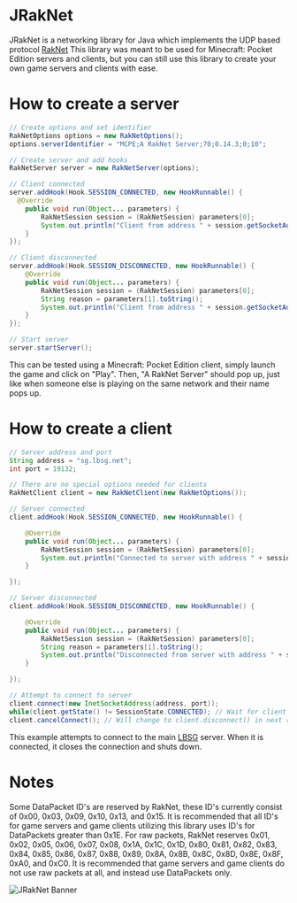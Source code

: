 # JRakNet
JRakNet is a networking library for Java which implements the UDP based protocol [RakNet](https://github.com/OculusVR/RakNet)
This library was meant to be used for Minecraft: Pocket Edition servers and clients, but you can still use this library to create your own game servers and clients with ease.

# How to create a server

```java
// Create options and set identifier
RakNetOptions options = new RakNetOptions();
options.serverIdentifier = "MCPE;A RakNet Server;70;0.14.3;0;10";

// Create server and add hooks
RakNetServer server = new RakNetServer(options);

// Client connected
server.addHook(Hook.SESSION_CONNECTED, new HookRunnable() {
  @Override
	public void run(Object... parameters) {
		RakNetSession session = (RakNetSession) parameters[0];
		System.out.println("Client from address " + session.getSocketAddress() + " has connected to the server");
	}
});

// Client disconnected
server.addHook(Hook.SESSION_DISCONNECTED, new HookRunnable() {
	@Override
	public void run(Object... parameters) {
		RakNetSession session = (RakNetSession) parameters[0];
		String reason = parameters[1].toString();
		System.out.println("Client from address " + session.getSocketAddress() + " has disconnected from the server for the reason \"" + reason + "\"");
	}
});

// Start server
server.startServer();
```
This can be tested using a Minecraft: Pocket Edition client, simply launch the game and click on "Play". Then, "A RakNet Server" should pop up, just like when someone else is playing on the same network and their name pops up.


# How to create a client

```java
// Server address and port
String address = "sg.lbsg.net";
int port = 19132;

// There are no special options needed for clients
RakNetClient client = new RakNetClient(new RakNetOptions());

// Server connected
client.addHook(Hook.SESSION_CONNECTED, new HookRunnable() {

	@Override
	public void run(Object... parameters) {
		RakNetSession session = (RakNetSession) parameters[0];
		System.out.println("Connected to server with address " + session.getSocketAddress());
	}

});

// Server disconnected
client.addHook(Hook.SESSION_DISCONNECTED, new HookRunnable() {

	@Override
	public void run(Object... parameters) {
		RakNetSession session = (RakNetSession) parameters[0];
		String reason = parameters[1].toString();
		System.out.println("Disconnected from server with address " + session.getSocketAddress() + " for the reason \"" + reason + "\"");
	}

});

// Attempt to connect to server
client.connect(new InetSocketAddress(address, port));
while(client.getState() != SessionState.CONNECTED); // Wait for client to connect before cancelling connection
client.cancelConnect(); // Will change to client.disconnect() in next release
```
This example attempts to connect to the main [LBSG](http://lbsg.net/) server. When it is connected, it closes the connection and shuts down.

# Notes
Some DataPacket ID's are reserved by RakNet, these ID's currently consist of 0x00, 0x03, 0x09, 0x10, 0x13, and 0x15. It is recommended that all ID's for game servers and game clients utilizing this library uses ID's for DataPackets greater than 0x1E. For raw packets, RakNet reserves 0x01, 0x02, 0x05, 0x06, 0x07, 0x08, 0x1A, 0x1C, 0x1D, 0x80, 0x81, 0x82, 0x83, 0x84, 0x85, 0x86, 0x87, 0x88, 0x89, 0x8A, 0x8B, 0x8C, 0x8D, 0x8E, 0x8F, 0xA0, and 0xC0. It is recommended that game servers and game clients do not use raw packets at all, and instead use DataPackets only.

![JRakNet Banner](http://i.imgur.com/t897jIS.png)
